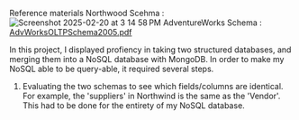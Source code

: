 Reference materials 
Northwood Scehma : ![Screenshot 2025-02-20 at 3 14 58 PM](https://github.com/user-attachments/assets/ba73623c-7ed6-4927-8bd0-bed6359c392d)
AdventureWorks Schema : [AdvWorksOLTPSchema2005.pdf](https://github.com/user-attachments/files/18894259/AdvWorksOLTPSchema2005.pdf)

In this project, I displayed profiency in taking two structured databases, and merging them into a NoSQL database with MongoDB.
In order to make my NoSQL able to be query-able, it required several steps.
  1) Evaluating the two schemas to see which fields/columns are identical. For example, the 'suppliers' in Northwind is the same as the 'Vendor'. This had to be done for the entirety of my NoSQL database.
